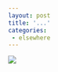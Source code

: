 ```yaml
---
layout: post
title: '...'
categories:
 - elsewhere
---
```


<a href="media/donniedarko.mp3"><img src="images/june_2003/donnie/cap177.jpg" align="middle" border="0" /></a>

